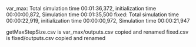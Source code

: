 var_max: Total simulation time 00:01:36,372, initialization time 00:00:00,872, Simulation time 00:01:35,500
fixed: Total simulation time 00:00:22,919, initialization time 00:00:00,972, Simulation time 00:00:21,947

getMaxStepSize.csv is var_max/outputs.csv copied and renamed
fixed.csv is fixed/outputs.csv copied and renamed
